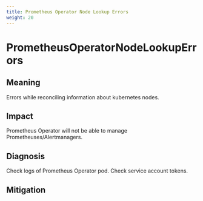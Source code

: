 ```yaml
---
title: Prometheus Operator Node Lookup Errors
weight: 20
---
```


# PrometheusOperatorNodeLookupErrors

## Meaning

Errors while reconciling information about kubernetes nodes.

## Impact

Prometheus Operator will not be able to manage Prometheuses/Alertmanagers.

## Diagnosis

Check logs of Prometheus Operator pod.
Check service account tokens.

## Mitigation
